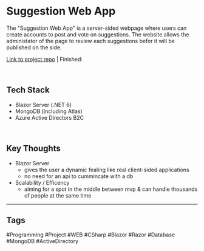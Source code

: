 # Suggestion Web App

The "Suggestion Web App" is a server-sided webpage where users can create accounts to post and vote on suggestions. The website allows the administator of the page to review each suggestions befor it will be published on the side.

[Link to project repo](https://github.com/lucasmenke/EcommerceApp) | Finished: 

<br>

## Tech Stack

 - Blazor Server (.NET 6)
 - MongoDB (including Atlas)
 - Azure Active Directors B2C

<br>

## Key Thoughts

- Blazor Server 
	- gives the user a dynamic fealing like real client-sided applications
	- no need for an api to cummincate with a db
- Scalability / Efficency
	- aiming for a spot in the middle between mvp & can handle thousands of people at the same time


***

## Tags

#Programming #Project #WEB #CSharp #Blazor #Razor #Database #MongoDB #ActiveDirectory